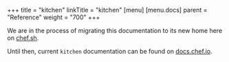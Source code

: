 +++
title = "kitchen"
linkTitle = "kitchen"
[menu]
  [menu.docs]
    parent = "Reference"
    weight = "700"
+++

We are in the process of migrating this documentation to its new home here on [chef.sh](https://chef.sh).

Until then, current `kitchen` documentation can be found on [docs.chef.io](https://docs.chef.io/ctl_kitchen.html).
